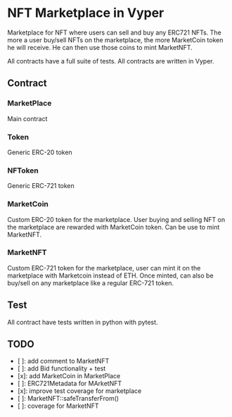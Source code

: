 # NFT Marketplace in Vyper


Marketplace for NFT where users can sell and buy any ERC721 NFTs. The more a user buy/sell NFTs on the marketplace, the more MarketCoin token he will receive. He can then use those coins to mint MarketNFT.

All contracts have a full suite of tests.
All contracts are written in Vyper.


## Contract

### MarketPlace
Main contract 

### Token
Generic ERC-20 token

### NFToken
Generic ERC-721 token

### MarketCoin
Custom  ERC-20 token for the marketplace. User buying and selling NFT on the marketplace are rewarded with MarketCoin token. Can be use to mint MarketNFT.

### MarketNFT
Custom ERC-721 token for the marketplace, user can mint it on the marketplace with Marketcoin instead of ETH. Once minted, can also be buy/sell on any marketplace like a regular ERC-721 token.

## Test
All contract have tests written in python with pytest.


## TODO
- [ ]: add comment to MarketNFT
- [ ]: add Bid functionality + test
- [x]: add MarketCoin in MarketPlace
- [ ]: ERC721Metadata for MArketNFT
- [x]: improve test coverage for marketplace
- [ ]: MarketNFT::safeTransferFrom()
- [ ]: coverage for MarketNFT